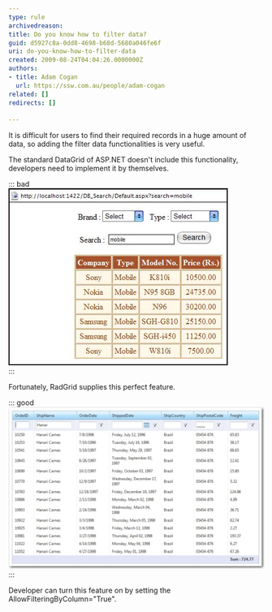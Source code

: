 ```yaml
---
type: rule
archivedreason: 
title: Do you know how to filter data?
guid: d5927c8a-0dd8-4698-b68d-5680a046fe6f
uri: do-you-know-how-to-filter-data
created: 2009-08-24T04:04:26.0000000Z
authors:
- title: Adam Cogan
  url: https://ssw.com.au/people/adam-cogan
related: []
redirects: []

---
```


It is difficult for users to find their required records in a huge amount of data, so adding the filter data functionalities is very useful.    
<!--endintro-->

The standard DataGrid of ASP.NET doesn't include this functionality, developers need to implement it by themselves.


::: bad  
![Figure: Bad Example - implement data filter manually](/rules/do-you-know-how-to-filter-data/FilterDataInDataGrid.jpg)  
:::

Fortunately, RadGrid supplies this perfect feature.


::: good  
![Figure: Good Example - add an attribute to filter data](/rules/do-you-know-how-to-filter-data/FilterDataInRadGrid.jpg)  
:::

Developer can turn this feature on by setting the AllowFilteringByColumn="True".

